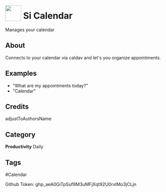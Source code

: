 # <img src="https://raw.githack.com/FortAwesome/Font-Awesome/master/svgs/solid/calendar.svg" card_color="#22A7F0" width="50" height="50" style="vertical-align:bottom"/> Si Calendar
Manages your calendar

## About
Connects to your calendar via caldav and let's you organize appointments.

## Examples
* "What are my appointments today?"
* "Calendar"

## Credits
adjustToAuthorsName

## Category
**Productivity**
Daily

## Tags
#Calendar


Github Token: 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

